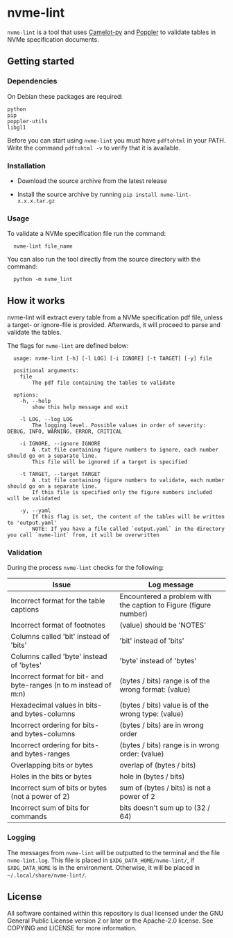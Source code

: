 # nvme-lint

`nvme-lint` is a tool that uses [Camelot-py](https://github.com/camelot-dev/camelot) and [Poppler](https://github.com/freedesktop/poppler) to validate tables in NVMe specification documents.

## Getting started

### Dependencies
On Debian these packages are required:
```
python
pip
poppler-utils
libgl1
```

Before you can start using `nvme-lint` you must have `pdftohtml` in your PATH.
Write the command `pdftohtml -v` to verify that it is available.

### Installation

- Download the source archive from the latest release

- Install the source archive by running `pip install nvme-lint-x.x.x.tar.gz`

### Usage

To validate a NVMe specification file run the command:
```
  nvme-lint file_name
``` 

You can also run the tool directly from the source directory with the command:

```
  python -m nvme_lint
```

## How it works
nvme-lint will extract every table from a NVMe specification pdf file, unless a target- or ignore-file is provided.
Afterwards, it will proceed to parse and validate the tables.

The flags for `nvme-lint` are defined below:
```
  usage: nvme-lint [-h] [-l LOG] [-i IGNORE] [-t TARGET] [-y] file

  positional arguments:
    file                  
        The pdf file containing the tables to validate

  options:
    -h, --help            
        show this help message and exit
        
    -l LOG, --log LOG     
        The logging level. Possible values in order of severity: DEBUG, INFO, WARNING, ERROR, CRITICAL

    -i IGNORE, --ignore IGNORE
        A .txt file containing figure numbers to ignore, each number should go on a separate line.
        This file will be ignored if a target is specified

    -t TARGET, --target TARGET
        A .txt file containing figure numbers to validate, each number should go on a separate line. 
        If this file is specified only the figure numbers included will be validated

    -y, --yaml 
        If this flag is set, the content of the tables will be written to 'output.yaml' 
        NOTE: If you have a file called `output.yaml` in the directory you call `nvme-lint` from, it will be overwritten
```

### Validation
During the process `nvme-lint` checks for the following:

| Issue                                                             | Log message                                                      |
|-------------------------------------------------------------------|------------------------------------------------------------------|
| Incorrect format for the table captions                           | Encountered a problem with the caption to Figure (figure number) |
| Incorrect format of footnotes                                     | (value) should be 'NOTES'                                        |
| Columns called 'bit' instead of 'bits'                            | 'bit' instead of 'bits'                                          |
| Columns called 'byte' instead of 'bytes'                          | 'byte' instead of 'bytes'                                        |
| Incorrect format for bit- and byte-ranges (n to m instead of m:n) | (bytes / bits) range is of the wrong format: (value)             |
| Hexadecimal values in bits- and bytes-columns                     | (bytes / bits) value is of the wrong type: (value)               |
| Incorrect ordering for bits- and bytes-columns                    | (bytes / bits) are in wrong order                                |
| Incorrect ordering for bits- and bytes-ranges                     | (bytes / bits) range is in wrong order: (value)                  |
| Overlapping bits or bytes                                         | overlap of (bytes / bits)                                        |
| Holes in the bits or bytes                                        | hole in (bytes / bits)                                           |
| Incorrect sum of bits or bytes (not a power of 2)                 | sum of (bytes / bits) is not a power of 2                        |
| Incorrect sum of bits for commands                                | bits doesn't sum up to (32 / 64)                                 |


### Logging
The messages from `nvme-lint` will be outputted to the terminal and the file `nvme-lint.log`.
This file is placed in `$XDG_DATA_HOME/nvme-lint/`, if `$XDG_DATA_HOME` is in the environment. Otherwise, it will be placed in `~/.local/share/nvme-lint/`.

## License
All software contained within this repository is dual licensed under the GNU General Public License version 2 or later or the Apache-2.0 license. See COPYING and LICENSE for more information.
